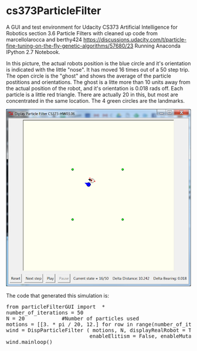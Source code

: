 # cs373ParticleFilter
A GUI and test environment for Udacity CS373 Artificial Intelligence for Robotics section 3.6 Particle Filters with cleaned up code from marcellolarocca and berthy424
https://discussions.udacity.com/t/particle-fine-tuning-on-the-fly-genetic-algorithms/57680/23
Running Anaconda IPython 2.7 Notebook.

In this picture, the actual robots position is the blue circle and it's orientation is indicated with the little "nose". 
It has moved 16 times out of a 50 step trip.
The open circle is the "ghost" and shows the average of the particle postitions and orientations.
The ghost is a litte more than 10 units away from the actual position of the robot, and it's orientation is 0.018 rads off.
Each particle is a little red triangle. There are actually 20 in this, but most are concentrated in the same location.
The 4 green circles are the landmarks.

<img src="sample1.png">

The code that generated this simulation is:
<PRE>from particleFilterGUI import  *
number_of_iterations = 50
N = 20            #Number of particles used
motions = [[3. * pi / 20, 12.] for row in range(number_of_iterations)]
wind = DispParticleFilter ( motions, N, displayRealRobot = True, displayGhost = True, 
                           enableElitism = False, enableMutation = False, enableMemetic = False )
wind.mainloop()
</PRE>

